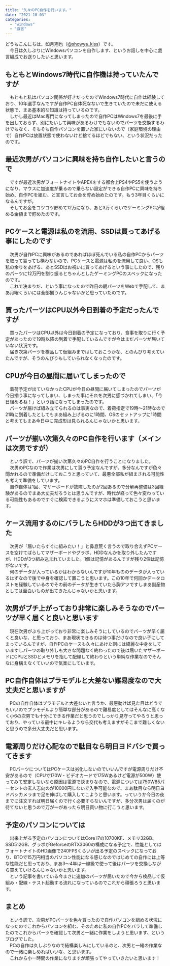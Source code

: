 ```yaml
---
title: "久々のPC自作を行います。"
date: "2021-10-03"
categories: 
  - "windows"
  - "戯言"
---
```


どうもこんにちは、如月翔也（[@showya\_kiss](http://twitter.com/showya_kiss)）です。  
　今日は久しぶりにWindowsパソコンを自作します、というお話しを中心に戯言編成でお送りしたいと思います。  

## もともとWindows7時代に自作機は持っていたんですが

　もともと私はパソコン関係が好きだったのでWindows7時代に自作は経験しており、10年選手なんですが自作PC自体死なないで生きていたので未だに使える状態で、まあ基本的な知識は持っているのです。  
　しかし最近はMac専門になってしまったので自作PCはWindows7を最後に手を出しておらず、別にたいして興味があるわけでもないのでパーツを交換するわけでもなく、そもそも自作パソコンを置いた家にいないので（家庭環境の理由で）自作PCは放置状態で使わないけど捨てるほどでもない、という状況だったのです。  

## 最近次男がパソコンに興味を持ち自作したいと言うので

　ですが最近次男がフォートナイトやAPEXをする都合上PS4やPS5を使うようになり、マウスに加速度が乗るので乗らない設定ができる自作PCに興味を持ち始め、自作PCを組む、と宣言してお金を貯め始めたのです。もう3年目くらいになるんですが。  
　そしてお金をコツコツ貯めて12万になり、あと3万くらいでゲーミングPCが組める金額まで貯めたのです。  

## PCケースと電源は私のを流用、SSDは買ってあげる事にしたのです

　次男が自作PCに興味があるのであればほぼ死んでいる私の自作PCからパーツを取って貰っても構わないので、PCケースと電源は私のを流用して良い、OSも私の余りをあげる、あとSSDはお祝いに買ってあげるという事にしたので、残りのパーツに12万円を割り振るとちゃんとしたゲーミングPCのスペックになったのです。  
　これで決まりだ、という事になったので昨日の朝パーツをWebで手配して、まあ月曜くらいには全部揃うんじゃないかと思っていたのです。  

## 買ったパーツはCPU以外今日到着の予定だったんですが

　買ったパーツはCPU以外は今日到着の予定になっており、食事を取りに行く予定があったので19時以降の到着で手配しているんですが今はまだパーツが届いていない状況です。  
　届き次第パーツを検品して仮組みまではしておこうかな、とのんびり考えていたんですが、そうのんびりもしていられなくなったのです。  

## CPUが今日の昼間に届いてしまったので

　着荷予定が出ていなかったCPUが今日の昼間に届いてしまったのでパーツが今日揃う事になってしまい、しまった事にそれを次男に感づかれてしまい、「今日組めるね！」という話になってしまったのです。  
　パーツが届けば組み立てられるのは事実なので、着荷指定で19時〜21時なので21時に到着したとしてもまあ組み上げるのに1時間、OSのセットアップに1時間と考えてもまあ今日中に完成形は見られるんじゃないかと思います。  

## パーツが揃い次第久々のPC自作を行います（メインは次男ですが）

　という訳で、パーツが揃い次第久々のPC自作を行うことになりました。  
　次男のPCなので作業は次男にして貰う予定なんですが、多分なんですが色々聞かれるので準備だけしておこうと思っていて、最悪全部私が組まされる可能性も考えて準備をしています。  
　自作自体は1回、マザーボードが故障したのが2回あるので分解再整備は3回経験があるのでまあ大丈夫だろうとは思うんですが、時代が経って色々変わっている可能性もあるのですぐに検索できるようにスマホは準備しておこうと思います。  

## ケース流用するのにバラしたらHDDが3つ出てきました

　次男が「届いたらすぐに組みたい！」と鼻息荒く言うので取り合えずPCケースを空けてばらしてマザーボードやグラボ、HDDなんかを取り外したんですが、HDDが3つ組み込まれていました。1個は記憶があるんですが残り2個は記憶がないです。  
　何のデータが入っているかはわからないんですが10年もののデータが入っているはずなので後で中身を確認して置こうと思います。この10年で何回かデータロストを経験しているのでその前のデータが生きていたら胸アツですしまあ副産物としては面白いものが出てきたんじゃないかと思います。  

## 次男がブチ上がっており非常に楽しみそうなのでパーツが早く届くと良いと思います

　現在次男がぶち上がっており非常に楽しみそうにしているのでパーツが早く届くと良いな、と思っており、まあ現状できるのは待つ事だけなので良い子にしてまっているんですが、自作PCのケースも久々にあけた割には綺麗な中身をしていますしパーツの取り外しも大きな問題なく終わったので後は届いたマザーボードにCPUとSSDとメモリを指して配線して終わりという単純な作業なのでそんなに身構えなくていいので気楽にしています。  

## PC自作自体はプラモデルと大差ない難易度なので大丈夫だと思いますが

　PCの自作自体はプラモデルと大差ないと言うか、最悪動けば見た目はどうでもいいのでプラモデルより簡単な部分があるので難易度としてはそんなに高くなく小6の次男でも十分にできる作業だと思うのでしっかり見守ってやろうと思っており、やっている最中にキレるようなら交代も考えますがそこまで難しくないと思うので多分大丈夫だと思います。

## 電源周りだけ心配なので駄目なら明日ヨドバシで買ってきます

　PCパーツについてはPCケースは劣化しないのでいいんですが電源周りだけ不安があるので（CPUで170W・ビデオカードで175Wあるけど電源が500W）使ってみて安定しないなら原因は電源で決まりなので、電源については750W85パーセントの玄人志向のが10000円しないで入手可能なので、まあ駄目なら明日ヨドバシカメラまで足を伸ばして購入してこようと思います。っていうか今日の夜までに注文すれば明日届くので行く必要すらないんですが、多分次男は届くのが待てないと思うので万が一があったら明日買い物に行こうと思います。  

## 予定のパソコンについては

　出来上がる予定のパソコンについてはCore i7の10700KF、メモリ32GB、SSD512GB、グラボがGeforceのRTX3060の構成になる予定で、性能としてはフォートナイトのHD画像で240FPSくらいが出る予定のスペックになっており、BTOで15万円相当のパソコン性能になる感じなのではじめての自作には上等な性能だと思っており、まあ3〜4年は一線級で使って後はパーツを交換しながら買えていけるんじゃないかと思います。  
　という記事を書いている今まさに追加のパーツが届いたので今から検品して仮組み・配線・テスト起動する流れになっているのでこれから頑張ろうと思います。  

## まとめ

　という訳で、次男がPCパーツを色々買ったので自作パソコンを組める状況になったのでこれからパソコンを組む、そのために私の自作PCをバラして準備したのでこれからパーツを確認して次男と一緒に作業をしようと思います、というブログでした。  
　PCの自作は久しぶりなので結構楽しみにしているのと、次男と一緒の作業なので一緒に楽しめればいいな、と思います。  
　これから小一時間の作業になりますが頑張ってやっていきたいと思います！
